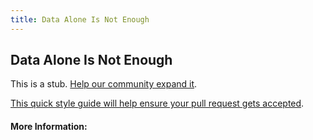 ```yaml
---
title: Data Alone Is Not Enough
---
```


## Data Alone Is Not Enough

This is a stub. [Help our community expand it](https://github.com/freecodecamp/guides/tree/master/src/pages/articles/machine-learning/principles/data-alone-is-not-enough/index.md).

[This quick style guide will help ensure your pull request gets accepted](https://github.com/freeCodeCamp/guides/blob/master/README.md).

<!-- The article goes here, in GitHub-flavored Markdown. Feel free to add YouTube videos, images, and CodePen/JSBin embeds  -->

#### More Information:
<!-- Please add any articles you think might be helpful to read before writing the article -->


